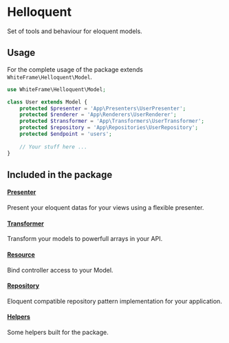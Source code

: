 # Helloquent

Set of tools and behaviour for eloquent models.

## Usage

For the complete usage of the package extends `WhiteFrame\Helloquent\Model`.

```php
use WhiteFrame\Helloquent\Model;

class User extends Model {
    protected $presenter = 'App\Presenters\UserPresenter';
    protected $renderer = 'App\Renderers\UserRenderer';
    protected $transformer = 'App\Transformers\UserTransformer';
    protected $repository = 'App\Repositories\UserRepository';
    protected $endpoint = 'users';
    
    // Your stuff here ...
}
```

## Included in the package

#### [Presenter](https://github.com/white-frame/helloquent/wiki/Presenter)

Present your eloquent datas for your views using a flexible presenter.

#### [Transformer](https://github.com/white-frame/helloquent/wiki/Transformer)

Transform your models to powerfull arrays in your API.

#### [Resource](https://github.com/white-frame/helloquent/wiki/Resource)

Bind controller access to your Model.

#### [Repository](https://github.com/white-frame/helloquent/wiki/Repository)

Eloquent compatible repository pattern implementation for your application.

#### [Helpers](https://github.com/white-frame/helloquent/wiki/Helpers)

Some helpers built for the package.
